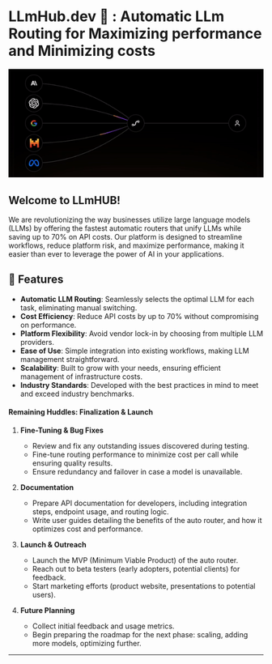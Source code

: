 # LLmHub.dev 🚀 : Automatic LLm Routing for Maximizing performance and Minimizing costs 
<p align="center"> 
   <img src="assets/llmhub.gif" alt="LLmHub Demo">
</p>

## Welcome to **LLmHUB**! 

We are revolutionizing the way businesses utilize large language models (LLMs) by offering the fastest automatic routers that unify LLMs while saving up to 70% on API costs. Our platform is designed to streamline workflows, reduce platform risk, and maximize performance, making it easier than ever to leverage the power of AI in your applications.

## 🚀 Features

- **Automatic LLM Routing**: Seamlessly selects the optimal LLM for each task, eliminating manual switching.
- **Cost Efficiency**: Reduce API costs by up to 70% without compromising on performance.
- **Platform Flexibility**: Avoid vendor lock-in by choosing from multiple LLM providers.
- **Ease of Use**: Simple integration into existing workflows, making LLM management straightforward.
- **Scalability**: Built to grow with your needs, ensuring efficient management of infrastructure costs.
- **Industry Standards**: Developed with the best practices in mind to meet and exceed industry benchmarks.

#### **Remaining Huddles: Finalization & Launch**
1. **Fine-Tuning & Bug Fixes**
   - Review and fix any outstanding issues discovered during testing.
   - Fine-tune routing performance to minimize cost per call while ensuring quality results.
   - Ensure redundancy and failover in case a model is unavailable.

2. **Documentation**
   - Prepare API documentation for developers, including integration steps, endpoint usage, and routing logic.
   - Write user guides detailing the benefits of the auto router, and how it optimizes cost and performance.

3. **Launch & Outreach**
   - Launch the MVP (Minimum Viable Product) of the auto router.
   - Reach out to beta testers (early adopters, potential clients) for feedback.
   - Start marketing efforts (product website, presentations to potential users).

4. **Future Planning**
   - Collect initial feedback and usage metrics.
   - Begin preparing the roadmap for the next phase: scaling, adding more models, optimizing further.

---


